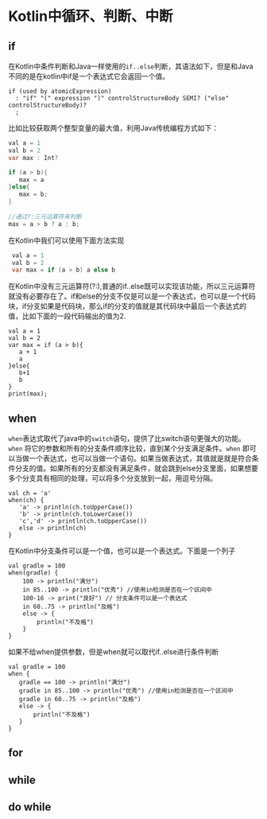 # Kotlin中循环、判断、中断

## if

在Kotlin中条件判断和Java一样使用的`if..else`判断，其语法如下，但是和Java不同的是在kotlin中if是一个表达式它会返回一个值。

```
if (used by atomicExpression)
  : "if" "(" expression ")" controlStructureBody SEMI? ("else" controlStructureBody)?
  ;
```

比如比较获取两个整型变量的最大值，利用Java传统编程方式如下：

```java
val a = 1
val b = 2
var max : Int?

if (a > b){
   max = a
}else{
   max = b;
}
    
//通过?:三元运算符来判断
max = a > b ? a : b;
```

在Kotlin中我们可以使用下面方法实现


```java
 val a = 1
 val b = 2
 var max = if (a > b) a else b
```

在Kotlin中没有三元运算符(?:),普通的if..else既可以实现该功能，所以三元运算符就没有必要存在了。if和else的分支不仅是可以是一个表达式，也可以是一个代码块，if分支如果是代码块，那么if的分支的值就是其代码块中最后一个表达式的值，比如下面的一段代码输出的值为2.


```
val a = 1
val b = 2
var max = if (a > b){
   a + 1
   a
}else{
   b+1
   b
}
print(max);
```

## when

`when`表达式取代了java中的`switch`语句，提供了比switch语句更强大的功能。`when` 将它的参数和所有的分支条件顺序比较，直到某个分支满足条件。`when` 即可以当做一个表达式，也可以当做一个语句。如果当做表达式，其值就是就是符合条件分支的值。如果所有的分支都没有满足条件，就会跳到else分支里面，如果想要多个分支具有相同的处理，可以将多个分支放到一起，用逗号分隔。

```
val ch = 'a'
when(ch) {
   'a' -> println(ch.toUpperCase())
   'b' -> println(ch.toLowerCase())
   'c','d' -> println(ch.toUpperCase())
   else -> println(ch)
}
```

在Kotlin中分支条件可以是一个值，也可以是一个表达式。下面是一个列子

```
val gradle = 100
when(gradle) {
    100 -> println("满分")
    in 85..100 -> println("优秀") //使用in检测是否在一个区间中
    100-16 -> print("良好") // 分支条件可以是一个表达式
    in 60..75 -> println("及格")
    else -> {
        println("不及格")
    }
}
```

如果不给when提供参数，但是when就可以取代if..else进行条件判断


```
val gradle = 100
when {
   gradle == 100 -> println("满分")
   gradle in 85..100 -> println("优秀") //使用in检测是否在一个区间中
   gradle in 60..75 -> println("及格")
   else -> {
       println("不及格")
   }
}
```
## for

## while

## do while

